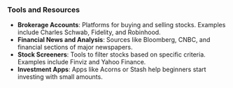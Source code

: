 ### Tools and Resources

- **Brokerage Accounts**: Platforms for buying and selling stocks. Examples include Charles Schwab, Fidelity, and Robinhood.
- **Financial News and Analysis**: Sources like Bloomberg, CNBC, and financial sections of major newspapers.
- **Stock Screeners**: Tools to filter stocks based on specific criteria. Examples include Finviz and Yahoo Finance.
- **Investment Apps**: Apps like Acorns or Stash help beginners start investing with small amounts.